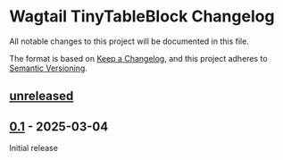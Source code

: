# Wagtail TinyTableBlock Changelog

All notable changes to this project will be documented in this file.

The format is based on [Keep a Changelog](https://keepachangelog.com/en/1.0.0/),
and this project adheres to [Semantic Versioning](https://semver.org/spec/v2.0.0.html).

## [unreleased]

## [0.1] - 2025-03-04

Initial release


[unreleased]: https://github.com/torchbox/wagtail-tinytableblock/compare/v0.1...HEAD
[0.1]: https://github.com/torchbox/wagtail-tinytableblock/compare/9b5dec2...v0.1
